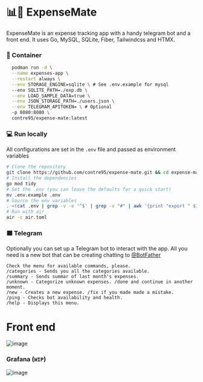 # 📊🧉 ExpenseMate
ExpenseMate is an expense tracking app with a handy telegram bot and a front end. It uses Go, MySQL, SQLite, Fiber, Tailwindcss and HTMX.

### 🦭 Container 
```sh 
  podman run -d \
  --name expenses-app \
  --restart always \
  --env STORAGE_ENGINE=sqlite \ # See .env.example for mysql
  --env SQLITE_PATH=./exp.db \
  --env LOAD_SAMPLE_DATA=true \
  --env JSON_STORAGE_PATH=./users.json \
  --env TELEGRAM_APITOKEN= \ # Optional
  -p 8080:8080 \
  contre95/expense-mate:latest
```

### 💻 Run locally
All configurations are set in the `.env` file and passed as environment variables

```sh
# Clone the repository
git clone https://github.com/contre95/expense-mate.git && cd expense-mate
# Install the dependencies
go mod tidy
# Set the .env (you can leave the defaults for a quick start)
mv .env.example .env
# Source the env variables
. <(cat .env | grep -v -e '^$' | grep -v "#" | awk '{print "export " $1}')
# Run with air
air -c air.toml
```


### 🟦 Telegram
Optionally you can set up a Telegram bot to interact with the app. All you need is a new bot that can be creating chatting to [@BotFather](https://t.me/BotFather)
```
Check the menu for available commands, please.
/categories - Sends you all the categories available.
/summary - Sends summar of last month's expenses.
/unknown - Categorize unknown expenses. /done and continue in another moment.
/new - Creates a new expense. /fix if you made made a mistake.
/ping - Checks bot availability and health.
/help - Displays this menu.
```
# Front end
![image](https://github.com/contre95/expenses-app/assets/15664513/df1d0fc1-12a8-488e-940c-d950c1916948)

### Grafana (`WIP`)
![image](https://user-images.githubusercontent.com/15664513/216789116-86d3cf33-5535-4bb9-b30c-8196c5ef1696.png)

